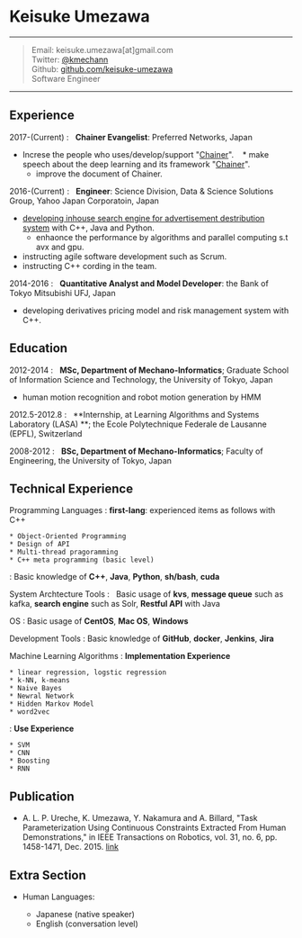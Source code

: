 Keisuke Umezawa
============

----

> Email: keisuke.umezawa[at]gmail.com \
> Twitter: [@kmechann](https://twitter.com/kmechann) \
> Github: [github.com/keisuke-umezawa](https://github.com/keisuke-umezawa) \
> Software Engineer

----


Experience
----------
2017-(Current)
:   **Chainer Evangelist**: Preferred Networks, Japan

* Increse the people who uses/develop/support "[Chainer](https://chainer.org/)".
    * make speech about the deep learning and its framework "[Chainer](https://chainer.org/)".
    * improve the document of Chainer.

2016-(Current)
:   **Engineer**: Science Division, Data & Science Solutions Group, Yahoo Japan Corporatoin, Japan

* [developing inhouse search engine for advertisement destribution system](http://www.slideshare.net/techblogyahoo/webdb2015-webdbf2015) with C++, Java and Python.
    * enhaonce the performance by algorithms and parallel computing s.t avx and gpu.
* instructing agile software development such as Scrum.
* instructing C++ cording in the team.


2014-2016
:   **Quantitative Analyst and Model Developer**: the Bank of Tokyo Mitsubishi UFJ, Japan

* developing derivatives pricing model and risk management system with C++.

Education
---------

2012-2014
:   **MSc, Department of Mechano-Informatics**; Graduate School of Information Science and Technology, the University of Tokyo, Japan

* human motion recognition and robot motion generation by HMM

2012.5-2012.8
:   **Internship, at Learning Algorithms and Systems Laboratory
(LASA) **; 
 the Ecole Polytechnique Federale de Lausanne (EPFL), Switzerland

2008-2012
:   **BSc, Department of Mechano-Informatics**; Faculty of Engineering, the University of Tokyo, Japan

Technical Experience
--------------------

Programming Languages
:   **first-lang**: experienced items as follows with C++

    * Object-Oriented Programming
    * Design of API
    * Multi-thread pragoramming
    * C++ meta programming (basic level)

:   Basic knowledge of **C++**, **Java**, **Python**, **sh/bash**, **cuda**

System Archtecture Tools
:   Basic usage of **kvs**, **message queue** such as kafka, **search engine** such as Solr, **Restful API** with Java

OS
:   Basic usage of **CentOS**, **Mac OS**, **Windows**

Development Tools
:   Basic knowledge of **GitHub**, **docker**, **Jenkins**, **Jira**

Machine Learning Algorithms
:   **Implementation Experience**

    * linear regression, logstic regression
    * k-NN, k-means
    * Naive Bayes
    * Newral Network
    * Hidden Markov Model
    * word2vec

:   **Use Experience**

    * SVM
    * CNN
    * Boosting
    * RNN

Publication
----------------------------------------
* A. L. P. Ureche, K. Umezawa, Y. Nakamura and A. Billard, "Task Parameterization Using Continuous Constraints Extracted From Human Demonstrations," in IEEE Transactions on Robotics, vol. 31, no. 6, pp. 1458-1471, Dec. 2015. [link](http://ieeexplore.ieee.org/stamp/stamp.jsp?tp=&arnumber=7339616&isnumber=7339739) 

Extra Section
----------------------------------------

* Human Languages:

     * Japanese (native speaker)
     * English (conversation level)

